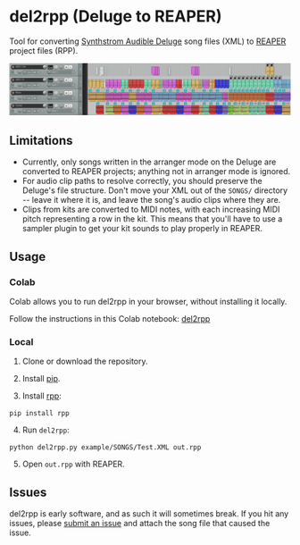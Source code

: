 # del2rpp (Deluge to REAPER)

Tool for converting [Synthstrom Audible Deluge](https://synthstrom.com/product/deluge/) song files (XML) to [REAPER](https://www.reaper.fm) project files (RPP).

![REAPER screenshot](example/screenshot.png)

## Limitations

- Currently, only songs written in the arranger mode on the Deluge are converted to REAPER projects; anything not in arranger mode is ignored.
- For audio clip paths to resolve correctly, you should preserve the Deluge's file structure. Don't move your XML out of the `SONGS/` directory -- leave it where it is, and leave the song's audio clips where they are.
- Clips from kits are converted to MIDI notes, with each increasing MIDI pitch representing a row in the kit. This means that you'll have to use a sampler plugin to get your kit sounds to play properly in REAPER.

## Usage

### Colab

Colab allows you to run del2rpp in your browser, without installing it locally.

Follow the instructions in this Colab notebook: [del2rpp](https://colab.research.google.com/github/dcower/del2rpp/blob/master/del2rpp.ipynb)

### Local
1. Clone or download the repository.

2. Install [pip](https://pip.pypa.io/en/stable/installing/).

3. Install [rpp](https://pypi.org/project/rpp/):
```
pip install rpp
```

4. Run `del2rpp`:
```
python del2rpp.py example/SONGS/Test.XML out.rpp
```

5. Open `out.rpp` with REAPER.

## Issues

del2rpp is early software, and as such it will sometimes break. If you hit any issues, please [submit an issue](https://github.com/dcower/del2rpp/issues/new) and attach the song file that caused the issue.
